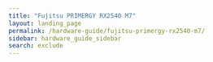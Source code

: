 ```yaml
---
title: "Fujitsu PRIMERGY RX2540 M7"
layout: landing_page
permalink: /hardware-guide/fujitsu-primergy-rx2540-m7/
sidebar: hardware_guide_sidebar
search: exclude
---
```

